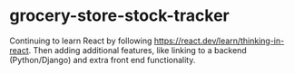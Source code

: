 # grocery-store-stock-tracker
Continuing to learn React by following https://react.dev/learn/thinking-in-react. Then adding additional features, like linking to a backend (Python/Django) and extra front end functionality.
